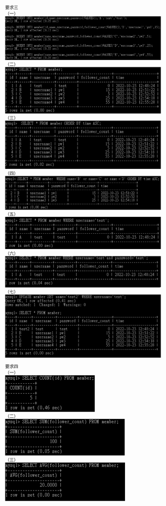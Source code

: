 要求三  
（一）  
![image](https://github.com/yslsy/test/blob/main/week-5/image/1.png)  
（二）  
![image](https://github.com/yslsy/test/blob/main/week-5/image/2.png)  
（三）  
![image](https://github.com/yslsy/test/blob/main/week-5/image/3.png)  
（四）  
![image](https://github.com/yslsy/test/blob/main/week-5/image/4.png)  
（五）  
![image](https://github.com/yslsy/test/blob/main/week-5/image/5.png)  
（六）  
![image](https://github.com/yslsy/test/blob/main/week-5/image/6.png)  
（七）  
![image](https://github.com/yslsy/test/blob/main/week-5/image/7.png)  
  
要求四  
（一）  
![image](https://github.com/yslsy/test/blob/main/week-5/image/8.png)  
（二）  
![image](https://github.com/yslsy/test/blob/main/week-5/image/9.png)  
（三）  
![image](https://github.com/yslsy/test/blob/main/week-5/image/10.png)  
